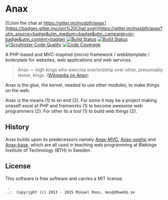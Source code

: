 Anax
==================================================

[![Join the chat at https://gitter.im/mosbth/anax](https://badges.gitter.im/Join%20Chat.svg)](https://gitter.im/mosbth/anax?utm_source=badge&utm_medium=badge&utm_campaign=pr-badge&utm_content=badge)
[![Build Status](https://travis-ci.org/mosbth/anax.svg?branch=master)](https://travis-ci.org/mosbth/anax)
[![Build Status](https://scrutinizer-ci.com/g/mosbth/anax/badges/build.png?b=master)](https://scrutinizer-ci.com/g/mosbth/anax/build-status/master)
[![Scrutinizer Code Quality](https://scrutinizer-ci.com/g/mosbth/anax/badges/quality-score.png?b=master)](https://scrutinizer-ci.com/g/mosbth/anax/?branch=master)
[![Code Coverage](https://scrutinizer-ci.com/g/mosbth/anax/badges/coverage.png?b=master)](https://scrutinizer-ci.com/g/mosbth/anax/?branch=master)

A PHP-based and MVC-inspired (micro) framework / webbtemplate / boilerplate for websites, web applications and web services.

> Anax — high kings who exercise overlordship over other, presumably lesser, kings. ([Wikipedia on Anax](http://en.wikipedia.org/wiki/Anax_%28Greek%29))

Anax is the glue, the kernel, needed to use other modules, to make *things* on the web.

Anax is the means (1) to en end (2). For some it may be a project making oneself excel at PHP and framworks (1) to become awesome web programmers (2). For other its a tool (1) to build web things (2).



History
------------------

Anax builds upon its predecessors namely [Anax-MVC](https://github.com/mosbth/Anax-MVC), [Anax-oophp](https://github.com/mosbth/Anax-oophp) and [Anax-base](https://github.com/mosbth/Anax-base), which are all used in teaching web programming at Blekinge Institute of Technology (BTH) in Sweden. 



License
------------------

This software is free software and carries a MIT license.



```
 .  
..:  Copyright (c) 2013 - 2015 Mikael Roos, mos@dbwebb.se
```
